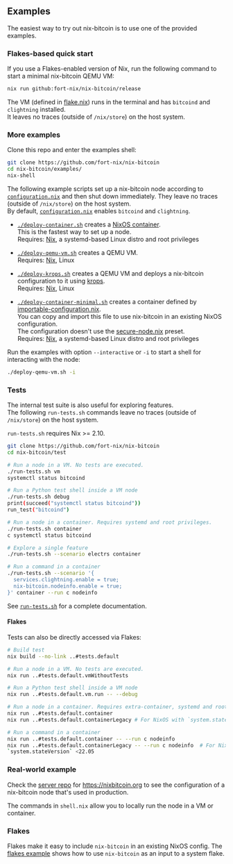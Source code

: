 ## Examples

The easiest way to try out nix-bitcoin is to use one of the provided examples.

### Flakes-based quick start

If you use a Flakes-enabled version of Nix, run the following command to start a minimal
nix-bitcoin QEMU VM:
```bash
nix run github:fort-nix/nix-bitcoin/release
```
The VM (defined in [flake.nix](../flake.nix)) runs in the terminal and has `bitcoind`
and `clightning` installed.\
It leaves no traces (outside of `/nix/store`) on the host system.


### More examples

Clone this repo and enter the examples shell:
```bash
git clone https://github.com/fort-nix/nix-bitcoin
cd nix-bitcoin/examples/
nix-shell
```

The following example scripts set up a nix-bitcoin node according to [`configuration.nix`](configuration.nix) and then
shut down immediately. They leave no traces (outside of `/nix/store`) on the host system.\
By default, [`configuration.nix`](configuration.nix) enables `bitcoind` and `clightning`.

- [`./deploy-container.sh`](deploy-container.sh) creates a [NixOS container](https://github.com/erikarvstedt/extra-container).\
  This is the fastest way to set up a node.\
  Requires: [Nix](https://nixos.org/), a systemd-based Linux distro and root privileges

- [`./deploy-qemu-vm.sh`](deploy-qemu-vm.sh) creates a QEMU VM.\
  Requires: [Nix](https://nixos.org/nix/), Linux

- [`./deploy-krops.sh`](deploy-krops.sh) creates a QEMU VM and deploys a
  nix-bitcoin configuration to it using [krops](https://github.com/krebs/krops).\
  Requires: [Nix](https://nixos.org/nix/), Linux

- [`./deploy-container-minimal.sh`](deploy-container-minimal.sh) creates a
  container defined by [importable-configuration.nix](importable-configuration.nix).\
  You can copy and import this file to use nix-bitcoin in an existing NixOS configuration.\
  The configuration doesn't use the [secure-node.nix](../modules/presets/secure-node.nix) preset.\
  Requires: [Nix](https://nixos.org/), a systemd-based Linux distro and root privileges

Run the examples with option `--interactive` or `-i` to start a shell for interacting with
the node:
```bash
./deploy-qemu-vm.sh -i
```

### Tests
The internal test suite is also useful for exploring features.\
The following `run-tests.sh` commands leave no traces (outside of `/nix/store`) on
the host system.

`run-tests.sh` requires Nix >= 2.10.

```bash
git clone https://github.com/fort-nix/nix-bitcoin
cd nix-bitcoin/test

# Run a node in a VM. No tests are executed.
./run-tests.sh vm
systemctl status bitcoind

# Run a Python test shell inside a VM node
./run-tests.sh debug
print(succeed("systemctl status bitcoind"))
run_test("bitcoind")

# Run a node in a container. Requires systemd and root privileges.
./run-tests.sh container
c systemctl status bitcoind

# Explore a single feature
./run-tests.sh --scenario electrs container

# Run a command in a container
./run-tests.sh --scenario '{
  services.clightning.enable = true;
  nix-bitcoin.nodeinfo.enable = true;
}' container --run c nodeinfo
```
See [`run-tests.sh`](../test/run-tests.sh) for a complete documentation.

#### Flakes
Tests can also be directly accessed via Flakes:
```bash
# Build test
nix build --no-link ..#tests.default

# Run a node in a VM. No tests are executed.
nix run ..#tests.default.vmWithoutTests

# Run a Python test shell inside a VM node
nix run ..#tests.default.vm.run -- --debug

# Run a node in a container. Requires extra-container, systemd and root privileges
nix run ..#tests.default.container
nix run ..#tests.default.containerLegacy # For NixOS with `system.stateVersion` <22.05

# Run a command in a container
nix run ..#tests.default.container -- --run c nodeinfo
nix run ..#tests.default.containerLegacy -- --run c nodeinfo  # For NixOS with
`system.stateVersion` <22.05
```

### Real-world example
Check the [server repo](https://github.com/fort-nix/nixbitcoin.org) for https://nixbitcoin.org
to see the configuration of a nix-bitcoin node that's used in production.

The commands in `shell.nix` allow you to locally run the node in a VM or container.

### Flakes

Flakes make it easy to include `nix-bitcoin` in an existing NixOS config.
The [flakes example](./flakes/flake.nix) shows how to use `nix-bitcoin` as an input to a system flake.

